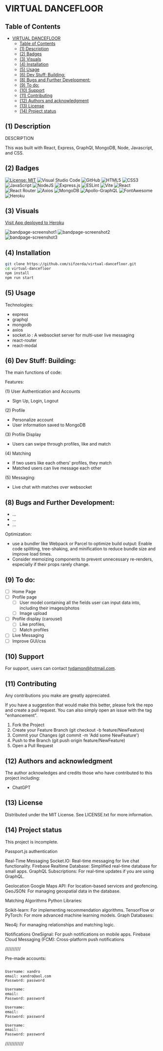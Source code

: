 # VIRTUAL DANCEFLOOR 

## Table of Contents

- [VIRTUAL DANCEFLOOR](#virtual-dancefloor)
  - [Table of Contents](#table-of-contents)
  - [(1) Description](#1-description)
  - [(2) Badges](#2-badges)
  - [(3) Visuals](#3-visuals)
  - [(4) Installation](#4-installation)
  - [(5) Usage](#5-usage)
  - [(6) Dev Stuff: Building:](#6-dev-stuff-building)
  - [(8) Bugs and Further Development:](#8-bugs-and-further-development)
  - [(9) To do:](#9-to-do)
  - [(10) Support](#10-support)
  - [(11) Contributing](#11-contributing)
  - [(12) Authors and acknowledgment](#12-authors-and-acknowledgment)
  - [(13) License](#13-license)
  - [(14) Project status](#14-project-status)

## (1) Description

DESCRIPTION

This was built with React, Express, GraphQl, MongoDB, Node, Javascript, and CSS. 

## (2) Badges

[![License: MIT](https://img.shields.io/badge/License-MIT-yellow.svg)](https://opensource.org/licenses/MIT) 
![Visual Studio Code](https://img.shields.io/badge/Visual%20Studio%20Code-0078d7.svg?style=for-the-badge&logo=visual-studio-code&logoColor=white) 
![GitHub](https://img.shields.io/badge/github-%23121011.svg?style=for-the-badge&logo=github&logoColor=white) 
![HTML5](https://img.shields.io/badge/html5-%23E34F26.svg?style=for-the-badge&logo=html5&logoColor=white)
![CSS3](https://img.shields.io/badge/css3-%231572B6.svg?style=for-the-badge&logo=css3&logoColor=white)
![JavaScript](https://img.shields.io/badge/javascript-%23323330.svg?style=for-the-badge&logo=javascript&logoColor=%23F7DF1E) 
![NodeJS](https://img.shields.io/badge/node.js-6DA55F?style=for-the-badge&logo=node.js&logoColor=white)
![Express.js](https://img.shields.io/badge/express.js-%23404d59.svg?style=for-the-badge&logo=express&logoColor=%2361DAFB) 
![ESLint](https://img.shields.io/badge/ESLint-4B3263?style=for-the-badge&logo=eslint&logoColor=white)
![Vite](https://img.shields.io/badge/vite-%23646CFF.svg?style=for-the-badge&logo=vite&logoColor=white) 
![React](https://img.shields.io/badge/react-%2320232a.svg?style=for-the-badge&logo=react&logoColor=%2361DAFB)
![React Router](https://img.shields.io/badge/React_Router-CA4245?style=for-the-badge&logo=react-router&logoColor=white)
![Axios](https://img.shields.io/badge/Axios-5A29E4.svg?style=for-the-badge&logo=Axios&logoColor=white)
![MongoDB](https://img.shields.io/badge/MongoDB-%234ea94b.svg?style=for-the-badge&logo=mongodb&logoColor=white)
![Apollo-GraphQL](https://img.shields.io/badge/-ApolloGraphQL-311C87?style=for-the-badge&logo=apollo-graphql)
![FontAwesome](https://img.shields.io/badge/Font%20Awesome-538DD7.svg?style=for-the-badge&logo=Font-Awesome&logoColor=white) 
![Heroku](https://img.shields.io/badge/heroku-%23430098.svg?style=for-the-badge&logo=heroku&logoColor=white)

## (3) Visuals

[Visit App deployed to Heroku](https://.../)

![bandpage-screenshot1](https://...)
![bandpage-screenshot2](https://...)
![bandpage-screenshot3](https://...)

## (4) Installation

```bash
git clone https://github.com/sifzerda/virtual-dancefloor.git
cd virtual-dancefloor
npm install
npm run start
```

## (5) Usage

Technologies:

+ express
+ graphql
+ mongodb
+ axios
+ socket.io : A websocket server for multi-user live messaging
+ react-router
+ react-modal

## (6) Dev Stuff: Building:

The main functions of code:

Features: 

(1) User Authentication and Accounts
+ Sign Up, Login, Logout

(2) Profile
+ Personalize account 
+ User information saved to MongoDB

(3) Profile Display
+ Users can swipe through profiles, like and match

(4) Matching
+ If two users like each others' profiles, they match
+ Matched users can live message each other

(5) Messaging:
+ Live chat with matches over websocket 

## (8) Bugs and Further Development: 

+ ...
+ ...
+ ...

Optimization:
- use a bundler like Webpack or Parcel to optimize build output: Enable code splitting, tree-shaking, and minification to reduce bundle size and improve load times.
- Consider memoizing components to prevent unnecessary re-renders, especially if their props rarely change.

## (9) To do: 

+ [ ] Home Page
+ [ ] Profile page
  + [ ] User model containing all the fields user can input data into, including their images/photos
  + [ ] Image upload
+ [ ] Profile display (carousel)
  + [ ] Like profiles,
  + [ ] Match profiles
+ [ ] Live Messaging
+ [ ] Improve GUI/css

## (10) Support

For support, users can contact tydamon@hotmail.com.

## (11) Contributing

Any contributions you make are greatly appreciated.

If you have a suggestion that would make this better, please fork the repo and create a pull request. You can also simply open an issue with the tag "enhancement". 
1. Fork the Project
2. Create your Feature Branch (git checkout -b feature/NewFeature)
3. Commit your Changes (git commit -m 'Add some NewFeature')
4. Push to the Branch (git push origin feature/NewFeature)
5. Open a Pull Request

## (12) Authors and acknowledgment

The author acknowledges and credits those who have contributed to this project including:

- ChatGPT

## (13) License

Distributed under the MIT License. See LICENSE.txt for more information.

## (14) Project status

This project is incomplete. 


Passport.js authentication

Real-Time Messaging
Socket.IO: Real-time messaging for live chat functionality.
Firebase Realtime Database: Simplified real-time database for small apps.
GraphQL Subscriptions: For real-time updates if you are using GraphQL.



Geolocation
Google Maps API: For location-based services and geofencing.
GeoJSON: For managing geospatial data in the database.

Matching Algorithms
Python Libraries:

Scikit-learn: For implementing recommendation algorithms.
TensorFlow or PyTorch: For more advanced machine learning models.
Graph Databases:

Neo4j: For managing relationships and matching logic.

Notifications
OneSignal: For push notifications on mobile apps.
Firebase Cloud Messaging (FCM): Cross-platform push notifications




//////////

Pre-made accounts:

```bash

Username: xandro
email: xandro@aol.com
Password: password

Username:
email:  
Password: password

Username:
email:  
Password: password

Username:
email:  
Password: password


```

////////////

